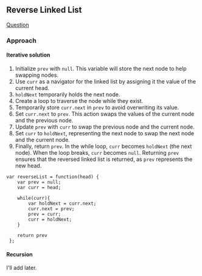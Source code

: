 ## Reverse Linked List

[Question](https://leetcode.com/problems/reverse-linked-list)

### Approach

#### Iterative solution

1. Initialize `prev` with `null`. This variable will store the next node to help swapping nodes.
2. Use `curr` as a navigator for the linked list by assigning it the value of the current head.
3. `holdNext` temporarily holds the next node.
4. Create a loop to traverse the node while they exist.
5. Temporarily store `curr.next` in `prev` to avoid overwriting its value.
6. Set `curr.next` to `prev`. This action swaps the values of the current node and the previous node.
7. Update `prev` with `curr` to swap the previous node and the current node.
8. Set `curr` to `holdNext`, representing the next node to swap the next node and the current node.
9. Finally, return `prev`. In the while loop, `curr` becomes `holdNext` (the next node). When the loop breaks, `curr` becomes `null`. Returning `prev` ensures that the reversed linked list is returned, as `prev` represents the new head.

```
var reverseList = function(head) {
    var prev = null;
    var curr = head;

    while(curr){
        var holdNext = curr.next;
        curr.next = prev;
        prev = curr;
        curr = holdNext;
    }

    return prev
 };
```

#### Recursion

I'll add later.
